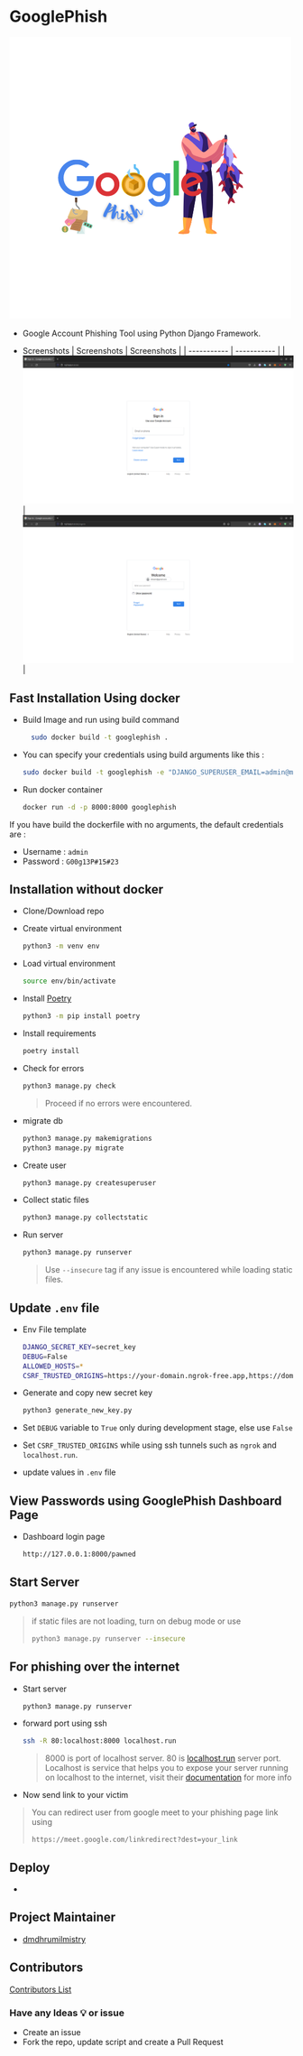 # GooglePhish

![GooglePhish](.images/GooglePhish-500x500.png)

- Google Account Phishing Tool using Python Django Framework.

- Screenshots
  | Screenshots | Screenshots |
  | ----------- | ----------- |
  | ![Google Login Page Phisher Home Page Image](.images/home-page.png)| ![Google Login Page Phisher Password Page Image](.images/password-page.png) |

## Fast Installation Using docker

- Build Image and run using build command

    ```bash
      sudo docker build -t googlephish . 
    ```

- You can specify your credentials using build arguments like this :

    ``` bash
    sudo docker build -t googlephish -e "DJANGO_SUPERUSER_EMAIL=admin@mail.local" -e "DJANGO_SUPERUSER_USERNAME=admin" -e "DJANGO_SUPERUSER_PASSWORD=GooglePhish" . 
    ```

- Run docker container

    ```bash
    docker run -d -p 8000:8000 googlephish
    ```

If you have build the dockerfile with no arguments, the default credentials are :
* Username : `admin`
* Password : `G00g13P#15#23`

## Installation without docker

- Clone/Download repo

- Create virtual environment

    ```bash
    python3 -m venv env
    ```

- Load virtual environment

    ```bash
    source env/bin/activate
    ```

- Install [Poetry](https://python-poetry.org/docs/)

    ```bash
    python3 -m pip install poetry
    ```

- Install requirements

    ```bash
    poetry install
    ```

- Check for errors

    ```bash
    python3 manage.py check
    ```

    > Proceed if no errors were encountered.

- migrate db

    ```bash
    python3 manage.py makemigrations
    python3 manage.py migrate
    ```

- Create user

    ```bash
    python3 manage.py createsuperuser
    ```

- Collect static files

    ```bash
    python3 manage.py collectstatic
    ```

- Run server

    ```bash
    python3 manage.py runserver
    ```

    > Use `--insecure` tag if any issue is encountered while loading static files.

## Update `.env` file

- Env File template

    ```bash
    DJANGO_SECRET_KEY=secret_key
    DEBUG=False
    ALLOWED_HOSTS=*
    CSRF_TRUSTED_ORIGINS=https://your-domain.ngrok-free.app,https://domain.localhost.run
    ```

- Generate and copy new secret key

    ```bash
    python3 generate_new_key.py
    ```

- Set `DEBUG` variable to `True` only during development stage, else use `False`

- Set `CSRF_TRUSTED_ORIGINS` while using ssh tunnels such as `ngrok` and `localhost.run`.

- update values in `.env` file
  
## View Passwords using GooglePhish Dashboard Page

- Dashboard login page

    ```
    http://127.0.0.1:8000/pawned
    ```

## Start Server

```bash
python3 manage.py runserver
```

> if static files are not loading, turn on debug mode or use
>
> ```bash
> python3 manage.py runserver --insecure
> ```

## For phishing over the internet

- Start server

    ```bash
    python3 manage.py runserver
    ```

- forward port using ssh

    ```bash
    ssh -R 80:localhost:8000 localhost.run
    ```

    > 8000 is port of localhost server.
    > 80 is [localhost.run](https://localhost.run/) server port. Localhost is service that helps you to expose your server running on localhost to the internet, visit their [documentation](https://localhost.run/docs/) for more info

- Now send link to your victim

> You can redirect user from google meet to your phishing page link using
>
> ```
> https://meet.google.com/linkredirect?dest=your_link
> ```

## Deploy

- 


## Project Maintainer

- [dmdhrumilmistry](https://github.com/dmdhrumilmistry)

## Contributors

[Contributors List](https://github.com/dmdhrumilmistry/GooglePhish/graphs/contributors)

### Have any Ideas 💡 or issue

- Create an issue
- Fork the repo, update script and create a Pull Request
